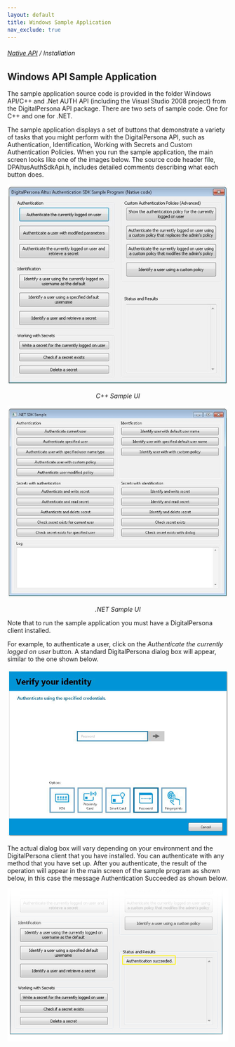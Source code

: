 ```yaml
---  
layout: default  
title: Windows Sample Application  
nav_exclude: true  
---  
```

###### [Native API](..\index.html) / Installation  
## Windows API Sample Application

The sample application source code is provided in the folder Windows API/C++ and .Net AUTH API (including the Visual Studio 2008 project) from the DigitalPersona API package.
There are two sets of sample code. One for C++ and one for .NET.  

The sample application displays a set of buttons that demonstrate a variety of tasks that you might perform with the DigitalPersona API, such as Authentication, Identification, Working with Secrets and Custom Authentication Policies. When you run the sample application, the main screen looks like one of the images below.
The source code header file, DPAltusAuthSdkApi.h, includes detailed comments describing what each button does.

![](docs/assets/Sample1.jpg)  
<p style="text-align: center;font-style:italic;">C++ Sample UI</p>


![](docs/assets/DOT_NETSampleUI.JPG)
<p style="text-align: center;font-style:italic;">.NET Sample UI</p>  

Note that to run the sample application you must have a DigitalPersona client installed.

For example, to authenticate a user, click on the *Authenticate the currently logged on user* button. A standard DigitalPersona dialog box will appear, similar to the one shown below.

![](docs/assets/Verify1.jpg)

The actual dialog box will vary depending on your environment and the DigitalPersona client that you have installed.
You can authenticate with any method that you have set up. After you authenticate, the result of the operation will appear in the main screen of the sample program as shown below, in this case the message Authentication Succeeded as shown below.

![](docs/assets/Verify2.jpg)

